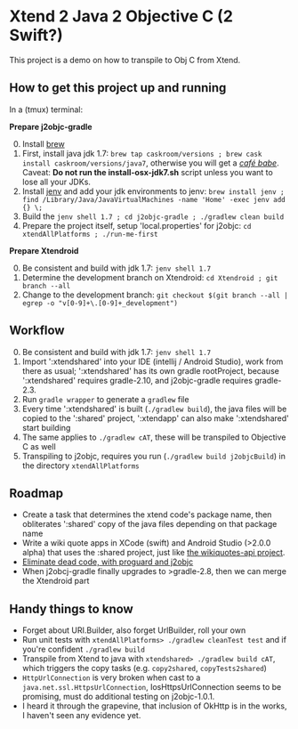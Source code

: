 Xtend 2 Java 2 Objective C (2 Swift?)
=====================================

This project is a demo on how to transpile to Obj C from Xtend.

How to get this project up and running
--------------------------------------

In a (tmux) terminal:

**Prepare j2objc-gradle**

0. Install [brew](http://brew.sh/)
1. First, install java jdk 1.7: `brew tap caskroom/versions ; brew cask install caskroom/versions/java7`, otherwise you will get a [_café babe_](https://en.wikipedia.org/wiki/Java_class_file). Caveat: **Do not run the install-osx-jdk7.sh** script unless you want to lose all your JDKs.
2. Install [jenv](http://www.jenv.be/) and add your jdk environments to jenv: `brew install jenv ; find /Library/Java/JavaVirtualMachines -name 'Home' -exec jenv add {} \;`
3. Build the `jenv shell 1.7 ; cd j2objc-gradle ; ./gradlew clean build`
4. Prepare the project itself, setup 'local.properties' for j2objc: `cd xtendAllPlatforms ; ./run-me-first`

**Prepare Xtendroid**

0. Be consistent and build with jdk 1.7: `jenv shell 1.7`
1. Determine the development branch on Xtendroid: `cd Xtendroid ; git branch --all`
2. Change to the development branch:
    `git checkout $(git branch --all | egrep -o "v[0-9]+\.[0-9]+_development")`
    
Workflow
--------
0. Be consistent and build with jdk 1.7: `jenv shell 1.7`
1. Import ':xtendshared' into your IDE (intellij / Android Studio), work from there as usual; ':xtendshared' has its own gradle rootProject, because ':xtendshared' requires gradle-2.10, and j2objc-gradle requires gradle-2.3.
2. Run `gradle wrapper` to generate a `gradlew` file 
3. Every time ':xtendshared' is built (`./gradlew build`), the java files will be copied to the ':shared' project, ':xtendapp' can also make ':xtendshared' start building
4. The same applies to `./gradlew cAT`, these will be transpiled to Objective C as well
5. Transpiling to j2objc, requires you run (`./gradlew build j2objcBuild`) in the directory `xtendAllPlatforms`


Roadmap
-------
* Create a task that determines the xtend code's package name, then obliterates ':shared' copy of the java files depending on that package name
* Write a wiki quote apps in XCode (swift) and Android Studio (>2.0.0 alpha) that uses the :shared project, just like [the wikiquotes-api project](https://github.com/natetyler/wikiquotes-api).
* [Eliminate dead code, with proguard and j2objc](http://j2objc.org/docs/Dead-Code-Elimination.html)
* When j2obcj-gradle finally upgrades to >gradle-2.8, then we can merge the Xtendroid part

Handy things to know
--------------------
* Forget about URI.Builder, also forget UrlBuilder, roll your own
* Run unit tests with `xtendAllPlatforms> ./gradlew cleanTest test` and if you're confident `./gradlew build`
* Transpile from Xtend to java with `xtendshared> ./gradlew build cAT`, which triggers the copy tasks (e.g. `copy2shared`, `copyTests2shared`)
* `HttpUrlConnection` is very broken when cast to a `java.net.ssl.HttpsUrlConnection`, IosHttpsUrlConnection seems to be promising, must do additional testing on j2objc-1.0.1.
* I heard it through the grapevine, that inclusion of OkHttp is in the works, I haven't seen any evidence yet.
